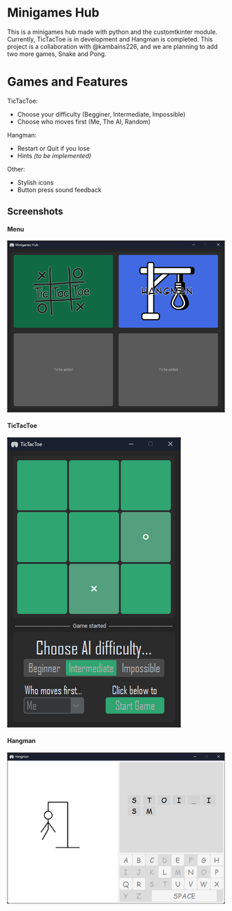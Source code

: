# Minigames Hub

This is a minigames hub made with python and the customtkinter module. Currently, TicTacToe is in development and Hangman is completed. This project is a collaboration with @kambains226, and we are planning to add two more games, Snake and Pong.

# Games and Features
TicTacToe:
  - Choose your difficulty (Begginer, Intermediate, Impossible)
  - Choose who moves first (Me, The AI, Random)   

Hangman:
  - Restart or Quit if you lose
  - Hints *(to be implemented)*   

Other:
  - Stylish icons
  - Button press sound feedback   




## Screenshots

#### Menu
![Menu Screenshot](Screenshots/hub.png)

#### TicTacToe
![TicTacToe Screenshot](Screenshots/tictactoe.png)

#### Hangman
![Hangman Screenshot](Screenshots/hangman.png)